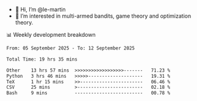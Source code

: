 - 👋 Hi, I’m @le-martin
- 👀 I’m interested in multi-armed bandits, game theory and optimization theory.
<!---- 💞️ I’m looking to collaborate on ...
- 📫 How to reach me ...-->

<!---
Tutorial for using WakaTime stats in GitHub profile: https://github.com/athul/waka-readme
-->

📊 Weekly development breakdown
<!--START_SECTION:waka-->

```txt
From: 05 September 2025 - To: 12 September 2025

Total Time: 19 hrs 35 mins

Other    13 hrs 57 mins  >>>>>>>>>>>>>>>>>>-------   71.23 %
Python   3 hrs 46 mins   >>>>>--------------------   19.31 %
TeX      1 hr 15 mins    >>-----------------------   06.46 %
CSV      25 mins         >------------------------   02.18 %
Bash     9 mins          -------------------------   00.78 %
```

<!--END_SECTION:waka-->

<!---
le-martin/le-martin is a ✨ special ✨ repository because its `README.md` (this file) appears on your GitHub profile.
You can click the Preview link to take a look at your changes.
--->
